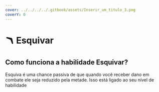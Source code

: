 ```yaml
---
cover: ../../../../.gitbook/assets/Inserir_um_titulo_3.png
coverY: 0
---
```


# 🪃 Esquivar

## Como funciona a habilidade Esquivar?

Esquiva é uma chance passiva de que quando você receber dano em combate ele seja reduzido pela metade. Isso está ligado ao seu nível de habilidade
